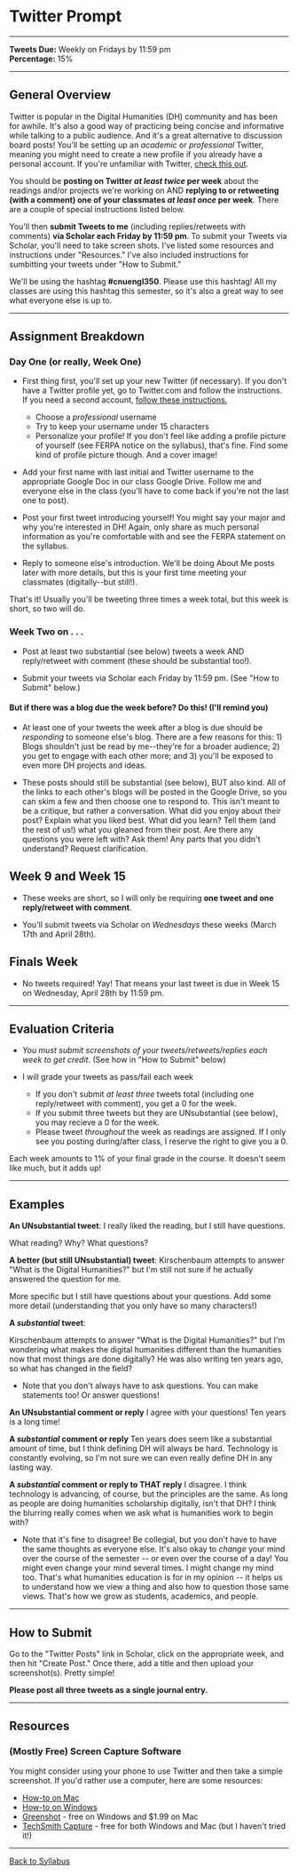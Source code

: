 # Twitter Prompt

_____

**Tweets Due:** Weekly on Fridays by 11:59 pm <br />
**Percentage:** 15% <br />

_____

## General Overview

Twitter is popular in the Digital Humanities (DH) community and has been for awhile. It's also a good way of practicing being concise and informative while talking to a public audience. And it's a great alternative to discussion board posts! You'll be setting up an *academic* or *professional* Twitter, meaning you might need to create a new profile if you already have a personal account. If you're unfamiliar with Twitter, [check this out](https://digitalhumanities.berkeley.edu/twitter-scholarly-networking). 

You should be **posting on Twitter *at least twice* per week** about the readings and/or projects we're working on AND **replying to or retweeting (with a comment) one of your classmates *at least once* per week**. There are a couple of special instructions listed below.  

You'll then **submit Tweets to me** (including replies/retweets with comments) **via Scholar each Friday by 11:59 pm**. To submit your Tweets via Scholar, you'll need to take screen shots. I've listed some resources and instructions under "Resources." I've also included instructions for sumbitting your tweets under "How to Submit."

We'll be using the hashtag **#cnuengl350**. Please use this hashtag! All my classes are using this hashtag this semester, so it's also a great way to see what everyone else is up to. 

_____

## Assignment Breakdown

### Day One (or really, Week One)

* First thing first, you'll set up your new Twitter (if necessary). If you don't have a Twitter profile yet, go to Twitter.com and follow the instructions. If you need a second account, [follow these instructions.](https://help.twitter.com/en/managing-your-account/managing-multiple-twitter-accounts)
  * Choose a *professional* username
  * Try to keep your username under 15 characters <br />
  * Personalize your profile! If you don't feel like adding a profile picture of yourself (see FERPA notice on the syllabus), that's fine. Find some kind of profile picture though. And a cover image! 
 
* Add your first name with last initial and Twitter username to the appropriate Google Doc in our class Google Drive. Follow me and everyone else in the class (you'll have to come back if you're not the last one to post). <br />

* Post your first tweet introducing yourself! You might say your major and why you're interested in DH! Again, only share as much personal information as you're comfortable with and see the FERPA statement on the syllabus.

* Reply to someone else's introduction. We'll be doing About Me posts later with more details, but this is your first time meeting your classmates (digitally--but still!).

That's it! Usually you'll be tweeting three times a week total, but this week is short, so two will do. 

### Week Two on . . .

* Post at least two substantial (see below) tweets a week AND reply/retweet with comment (these should be substantial too!).<br />

* Submit your tweets via Scholar each Friday by 11:59 pm. (See "How to Submit" below.)

#### But if there was a blog due the week before? Do this! (I'll remind you)

* At least one of your tweets the week after a blog is due should be *responding* to someone else's blog. There are a few reasons for this: 1) Blogs shouldn't just be read by me--they're for a broader audience; 2) you get to engage with each other more; and 3) you'll be exposed to even more DH projects and ideas. 

* These posts should still be substantial (see below), BUT also kind. All of the links to each other's blogs will be posted in the Google Drive, so you can skim a few and then choose one to respond to. This isn't meant to be a critique, but rather a conversation. What did you enjoy about their post? Explain what you liked best. What did you learn? Tell them (and the rest of us!) what you gleaned from their post. Are there any questions you were left with? Ask them! Any parts that you didn't understand? Request clarification. 

## Week 9 and Week 15

* These weeks are short, so I will only be requiring **one tweet and one reply/retweet with comment**.

* You'll submit tweets via Scholar on *Wednesdays* these weeks (March 17th and April 28th).

## Finals Week

* No tweets required! Yay! That means your last tweet is due in Week 15 on Wednesday, April 28th by 11:59 pm.  

_____

## Evaluation Criteria

* *You must submit screenshots of your tweets/retweets/replies each week to get credit*. (See how in "How to Submit" below) <br />

* I will grade your tweets as pass/fail each week 
  * If you don't submit *at least three* tweets total (including one reply/retweet with comment), you get a 0 for the week.
  * If you submit three tweets but they are UNsubstantial (see below), you may recieve a 0 for the week.
  * Please tweet *throughout* the week as readings are assigned. If I only see you posting during/after class, I reserve the right to give you a 0.

Each week amounts to 1% of your final grade in the course. It doesn't seem like much, but it adds up! 

_____

## Examples

**An UNsubstantial tweet**: I really liked the reading, but I still have questions.

What reading? Why? What questions?

**A better (but still UNsubstantial) tweet**: Kirschenbaum attempts to answer "What is the Digital Humanities?" but I'm still not sure if he actually answered the question for me.

More specific but I still have questions about your questions. Add some more detail (understanding that you only have so many characters!) 

**A *substantial* tweet**: 

Kirschenbaum attempts to answer "What is the Digital Humanities?" but I'm wondering what makes the digital humanities different than the humanities now that most things are done digitally? He was also writing ten years ago, so what has changed in the field? 

* Note that you don't always have to ask questions. You can make statements too! Or answer questions!

**An UNsubstantial comment or reply** I agree with your questions! Ten years is a long time!

**A *substantial* comment or reply** Ten years does seem like a substantial amount of time, but I think defining DH will always be hard. Technology is constantly evolving, so I'm not sure we can even really define DH in any lasting way.

**A *substantial* comment or reply to THAT reply** I disagree. I think technology is advancing, of course, but the principles are the same. As long as people are doing humanities scholarship digitally, isn't that DH? I think the blurring really comes when we ask what is humanities work to begin with?

* Note that it's fine to disagree! Be collegial, but you don't have to have the same thoughts as everyone else. It's also okay to *change* your mind over the course of the semester -- or even over the course of a day! You might even change your mind several times. I might change my mind too. That's what humanities education is for in my opinion -- it helps us to understand how we view a thing and also how to question those same views. That's how we grow as students, academics, and people. 

_____

## How to Submit

Go to the "Twitter Posts" link in Scholar, click on the appropriate week, and then hit "Create Post." Once there, add a title and then upload your screenshot(s). Pretty simple!

**Please post all three tweets as a single journal entry.**

_____


## Resources

### (Mostly Free) Screen Capture Software 

You might consider using your phone to use Twitter and then take a simple screenshot. If you'd rather use a computer, here are some resources:

* [How-to on Mac](https://support.apple.com/en-us/HT201361)
* [How-to on Windows](https://www.businessinsider.com/how-to-screenshot-on-windows)
* [Greenshot](https://getgreenshot.org/downloads/) - free on Windows and $1.99 on Mac
* [TechSmith Capture](https://www.techsmith.com/jing-tool.html) - free for both Windows and Mac (but I haven't tried it!)

_____

[Back to Syllabus](https://deanna-stover.github.io/coursesCNU/2021/engl350spring2021)

